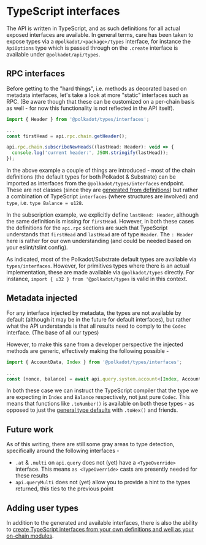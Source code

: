 # TypeScript interfaces

The API is written in TypeScript, and as such definitions for all actual exposed interfaces are available. In general terms, care has been taken to expose types via a `@polkadot/<package>/types` interface, for instance the `ApiOptions` type which is passed through on the `.create` interface is available under `@polkadot/api/types`.

## RPC interfaces

Before getting to the "hard things", i.e. methods as decorated based on metadata interfaces, let's take a look at more "static" interfaces such as RPC. (Be aware though that these can be customized on a per-chain basis as well - for now this functionality is not reflected in the API itself).

```js
import { Header } from '@polkadot/types/interfaces';

...
const firstHead = api.rpc.chain.getHeader();

api.rpc.chain.subscribeNewHeads((lastHead: Header): void => {
  console.log('current header:', JSON.stringify(lastHead));
});
```

In the above example a couple of things are introduced - most of the chain definitions (the default types for both Polkadot & Substrate) can be imported as interfaces from the `@polkadot/types/interfaces` endpoint. These are not classes (since they are [generated from definitions](https://github.com/polkadot-js/api/tree/master/packages/types/src/interfaces)) but rather a combination of TypeScript `interfaces` (where structures are involved) and `type`, i.e. `type Balance = u128`.

In the subscription example, we explicitly define `lastHead: Header`, although the same definition is missing for `firstHead`. However, in both these cases the definitions for the `api.rpc` sections are such that TypeScript understands that `firstHead` and `lastHead` are of type `Header`. The `: Header` here is rather for our own understanding (and could be needed based on your eslint/tslint config).

As indicated, most of the Polkadot/Substrate default types are available via `types/interfaces`. However, for primitives types where there is an actual implementation, these are made available via `@polkadot/types` directly. For instance, `import { u32 } from '@polkadot/types` is valid in this context.

## Metadata injected

For any interface injected by metadata, the types are not available by default (although it may be in the future for default interfaces), but rather what the API understands is that all results need to comply to the `Codec` interface. (The base of all our types)

However, to make this sane from a developer perspective the injected methods are generic, effectively making the following possible -

```js
import { AccountData, Index } from '@polkadot/types/interfaces';

...
const [nonce, balance] = await api.query.system.account<[Index, AccountData]>(ADDR);
```

In both these case we can instruct the TypeScript compiler that the type we are expecting in `Index` and `Balance` respectively, not just pure `Codec`. This means that functions like `.toNumber()` is available on both these types - as opposed to just the [general type defaults](types.basics.md#everything-is-a-type) with `.toHex()` and friends.

## Future work

As of this writing, there are still some gray areas to type detection, specifically around the following interfaces -

- `.at` & `.multi` on `api.query` does not (yet) have a `<TypeOverride>` interface. This means `as <TypeOverride>` casts are presently needed for these results
- `api.queryMulti` does not (yet) allow you to provide a hint to the types returned, this ties to the previous point

## Adding user types

In addition to the generated and available interfaces, there is also the ability to [create TypeScript interfaces from your own definitions and well as your on-chain modules](typescript.user.md).
